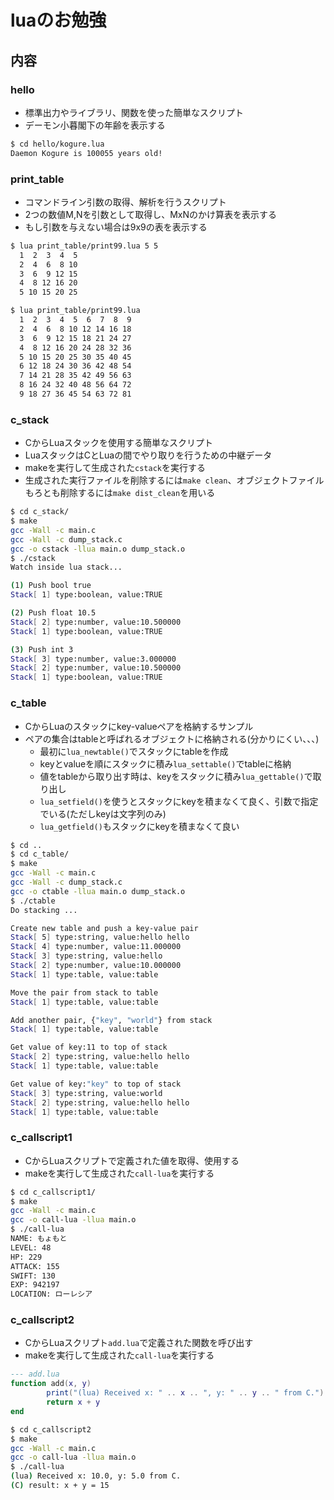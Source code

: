 # luaのお勉強

## 内容

### hello
- 標準出力やライブラリ、関数を使った簡単なスクリプト
- デーモン小暮閣下の年齢を表示する

```sh
$ cd hello/kogure.lua
Daemon Kogure is 100055 years old!
```

### print_table
- コマンドライン引数の取得、解析を行うスクリプト
- 2つの数値M,Nを引数として取得し、MxNのかけ算表を表示する
- もし引数を与えない場合は9x9の表を表示する

```sh
$ lua print_table/print99.lua 5 5
  1  2  3  4  5
  2  4  6  8 10
  3  6  9 12 15
  4  8 12 16 20
  5 10 15 20 25

$ lua print_table/print99.lua
  1  2  3  4  5  6  7  8  9
  2  4  6  8 10 12 14 16 18
  3  6  9 12 15 18 21 24 27
  4  8 12 16 20 24 28 32 36
  5 10 15 20 25 30 35 40 45
  6 12 18 24 30 36 42 48 54
  7 14 21 28 35 42 49 56 63
  8 16 24 32 40 48 56 64 72
  9 18 27 36 45 54 63 72 81
```

### c_stack
- CからLuaスタックを使用する簡単なスクリプト
- LuaスタックはCとLuaの間でやり取りを行うための中継データ
- makeを実行して生成された`cstack`を実行する
- 生成された実行ファイルを削除するには`make clean`、オブジェクトファイルもろとも削除するには`make dist_clean`を用いる

```sh
$ cd c_stack/
$ make
gcc -Wall -c main.c
gcc -Wall -c dump_stack.c
gcc -o cstack -llua main.o dump_stack.o
$ ./cstack
Watch inside lua stack...

(1) Push bool true
Stack[ 1] type:boolean, value:TRUE

(2) Push float 10.5
Stack[ 2] type:number, value:10.500000
Stack[ 1] type:boolean, value:TRUE

(3) Push int 3
Stack[ 3] type:number, value:3.000000
Stack[ 2] type:number, value:10.500000
Stack[ 1] type:boolean, value:TRUE
```

### c_table
- CからLuaのスタックにkey-valueペアを格納するサンプル
- ペアの集合はtableと呼ばれるオブジェクトに格納される(分かりにくい、、、)
  - 最初に`lua_newtable()`でスタックにtableを作成
  - keyとvalueを順にスタックに積み`lua_settable()`でtableに格納
  - 値をtableから取り出す時は、keyをスタックに積み`lua_gettable()`で取り出し
  - `lua_setfield()`を使うとスタックにkeyを積まなくて良く、引数で指定でいる(ただしkeyは文字列のみ)
  - `lua_getfield()`もスタックにkeyを積まなくて良い

```sh
$ cd ..
$ cd c_table/
$ make
gcc -Wall -c main.c
gcc -Wall -c dump_stack.c
gcc -o ctable -llua main.o dump_stack.o
$ ./ctable
Do stacking ...

Create new table and push a key-value pair
Stack[ 5] type:string, value:hello hello
Stack[ 4] type:number, value:11.000000
Stack[ 3] type:string, value:hello
Stack[ 2] type:number, value:10.000000
Stack[ 1] type:table, value:table

Move the pair from stack to table
Stack[ 1] type:table, value:table

Add another pair, {"key", "world"} from stack
Stack[ 1] type:table, value:table

Get value of key:11 to top of stack
Stack[ 2] type:string, value:hello hello
Stack[ 1] type:table, value:table

Get value of key:"key" to top of stack
Stack[ 3] type:string, value:world
Stack[ 2] type:string, value:hello hello
Stack[ 1] type:table, value:table
```

### c_callscript1
- CからLuaスクリプトで定義された値を取得、使用する
- makeを実行して生成された`call-lua`を実行する

```sh
$ cd c_callscript1/
$ make
gcc -Wall -c main.c
gcc -o call-lua -llua main.o
$ ./call-lua
NAME: もょもと
LEVEL: 48
HP: 229
ATTACK: 155
SWIFT: 130
EXP: 942197
LOCATION: ローレシア
```

### c_callscript2
- CからLuaスクリプト`add.lua`で定義された関数を呼び出す
- makeを実行して生成された`call-lua`を実行する

```lua
--- add.lua
function add(x, y)
        print("(lua) Received x: " .. x .. ", y: " .. y .. " from C.")
        return x + y
end
```

```sh
$ cd c_callscript2
$ make
gcc -Wall -c main.c
gcc -o call-lua -llua main.o
$ ./call-lua
(lua) Received x: 10.0, y: 5.0 from C.
(C) result: x + y = 15
```
